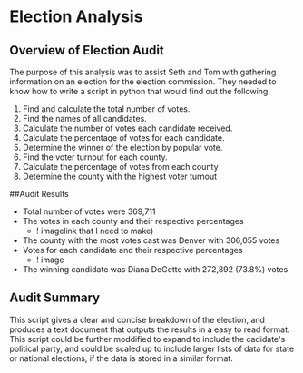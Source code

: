 # Election Analysis


## Overview of Election Audit
The purpose of this analysis was to assist Seth and Tom with gathering
information on an election for the election commission. They needed
to know how to write a script in python that would find out the following.

  1. Find and calculate the total number of votes.
  2. Find the names of all candidates.
  3. Calculate the number of votes each candidate received.
  4. Calculate the percentage of votes for each candidate.
  5. Determine the winner of the election by popular vote.
  6. Find the voter turnout for each county.
  7. Calculate the percentage of votes from each county
  8. Determine the county with the highest voter turnout


##Audit Results

* Total number of votes were 369,711
* The votes in each county and their respective percentages
  * ! imagelink that I need to make)
* The county with the most votes cast was Denver with 306,055 votes
* Votes for each candidate and their respective percentages
  * ! image
* The winning candidate was Diana DeGette with 272,892 (73.8%) votes


## Audit Summary
This script gives a clear and concise breakdown of the election, and
produces a text document that outputs the results in a easy to read format.
This script could be further moddified to expand to include the cadidate's
political party, and could be scaled up to include larger lists of data
for state or national elections, if the data is stored in a similar format.



